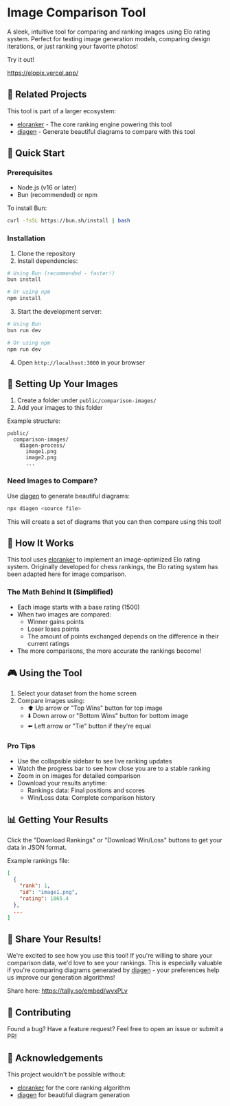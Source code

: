 # Image Comparison Tool

A sleek, intuitive tool for comparing and ranking images using Elo rating system. Perfect for testing image generation models, comparing design iterations, or just ranking your favorite photos!

Try it out! 

https://elopix.vercel.app/

## 🔗 Related Projects

This tool is part of a larger ecosystem:

- [eloranker](https://github.com/SouthBridgeAI/eloranker) - The core ranking engine powering this tool
- [diagen](https://github.com/SouthBridgeAI/diagen) - Generate beautiful diagrams to compare with this tool

## 🚀 Quick Start

### Prerequisites

- Node.js (v16 or later)
- Bun (recommended) or npm

To install Bun:
```bash
curl -fsSL https://bun.sh/install | bash
```

### Installation

1. Clone the repository
2. Install dependencies:
```bash
# Using Bun (recommended - faster!)
bun install

# Or using npm
npm install
```

3. Start the development server:
```bash
# Using Bun
bun run dev

# Or using npm
npm run dev
```

4. Open `http://localhost:3000` in your browser

## 📸 Setting Up Your Images

1. Create a folder under `public/comparison-images/`
2. Add your images to this folder

Example structure:
```
public/
  comparison-images/
    diagen-process/
      image1.png
      image2.png
      ...
```

### Need Images to Compare?

Use [diagen](https://github.com/SouthBridgeAI/diagen) to generate beautiful diagrams:
```bash
npx diagen <source file>
```
This will create a set of diagrams that you can then compare using this tool!

## 🎯 How It Works

This tool uses [eloranker](https://github.com/SouthBridgeAI/eloranker) to implement an image-optimized Elo rating system. Originally developed for chess rankings, the Elo rating system has been adapted here for image comparison.

### The Math Behind It (Simplified)
- Each image starts with a base rating (1500)
- When two images are compared:
  - Winner gains points
  - Loser loses points
  - The amount of points exchanged depends on the difference in their current ratings
- The more comparisons, the more accurate the rankings become!

## 🎮 Using the Tool

1. Select your dataset from the home screen
2. Compare images using:
   - ⬆️ Up arrow or "Top Wins" button for top image
   - ⬇️ Down arrow or "Bottom Wins" button for bottom image
   - ⬅️ Left arrow or "Tie" button if they're equal

### Pro Tips
- Use the collapsible sidebar to see live ranking updates
- Watch the progress bar to see how close you are to a stable ranking
- Zoom in on images for detailed comparison
- Download your results anytime:
  - Rankings data: Final positions and scores
  - Win/Loss data: Complete comparison history

## 📊 Getting Your Results

Click the "Download Rankings" or "Download Win/Loss" buttons to get your data in JSON format.

Example rankings file:
```json
[
  {
    "rank": 1,
    "id": "image1.png",
    "rating": 1865.4
  },
  ...
]
```

## 💝 Share Your Results!

We're excited to see how you use this tool! If you're willing to share your comparison data, we'd love to see your rankings. This is especially valuable if you're comparing diagrams generated by [diagen](https://github.com/SouthBridgeAI/diagen) - your preferences help us improve our generation algorithms!

Share here: 
https://tally.so/embed/wvxPLv

## 🤝 Contributing

Found a bug? Have a feature request? Feel free to open an issue or submit a PR!

## 🙏 Acknowledgements

This project wouldn't be possible without:
- [eloranker](https://github.com/SouthBridgeAI/eloranker) for the core ranking algorithm
- [diagen](https://github.com/SouthBridgeAI/diagen) for beautiful diagram generation
